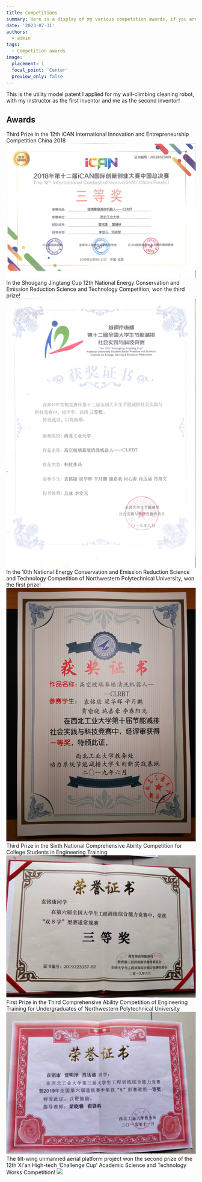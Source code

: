 ```yaml
---
title: Competitions
summary: Here is a display of my various competition awards, if you are interested you can click to see them！
date: '2023-07-31'
authors:
  - admin
tags:
  - Competition awards
image:
  placement: 1
  focal_point: 'Center'
  preview_only: false
---
```


<!-- Google tag (gtag.js) -->
<script async src="https://www.googletagmanager.com/gtag/js?id=G-G6S1SQP4ZW"></script>
<script>
  window.dataLayer = window.dataLayer || [];
  function gtag(){dataLayer.push(arguments);}
  gtag('js', new Date());

  gtag('config', 'G-G6S1SQP4ZW');
</script>

This is the utility model patent I applied for my wall-climbing cleaning robot, with my instructor as the first inventor and me as the second inventor!

## Awards
Third Prize in the 12th iCAN International Innovation and Entrepreneurship Competition China 2018
![](./2.jpg)
In the Shougang Jingtang Cup 12th National Energy Conservation and Emission Reduction Science and Technology Competition, won the third prize!
![](./3.jpg)
In the 10th National Energy Conservation and Emission Reduction Science and Technology Competition of Northwestern Polytechnical University, won the first prize!
![](./7.jpg)
Third Prize in the Sixth National Comprehensive Ability Competition for College Students in Engineering Training
![](./4.jpg)
First Prize in the Third Comprehensive Ability Competition of Engineering Training for Undergraduates of Northwestern Polytechnical University
![](./5.jpg)
The tilt-wing unmanned aerial platform project won the second prize of the 12th Xi'an High-tech ‘Challenge Cup’ Academic Science and Technology Works Competition!
![](./6.jpg)